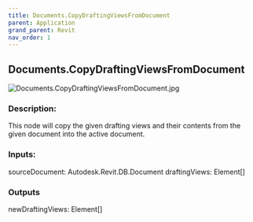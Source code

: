 ```yaml
---
title: Documents.CopyDraftingViewsFromDocument
parent: Application
grand_parent: Revit
nav_order: 1
---
```


## Documents.CopyDraftingViewsFromDocument

![Documents.CopyDraftingViewsFromDocument.jpg](https://raw.githubusercontent.com/johnpierson/RhythmForDynamo/master/docs/img/Documents/CopyDraftingViewsFromDocument.jpg)

### Description:
This node will copy the given drafting views and their contents from the given document into the active document.

### Inputs:
sourceDocument: Autodesk.Revit.DB.Document
draftingViews: Element[]

### Outputs
newDraftingViews: Element[]
